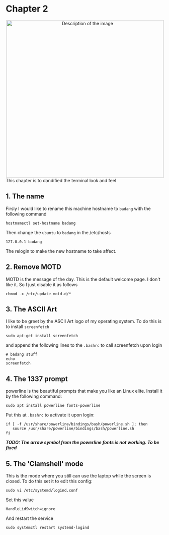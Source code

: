 # Chapter 2
<div style="text-align: center;">
  <img src="/img/chap2-terminal.jpeg" alt="Description of the image" width="500"/>
</div>
This chapter is to dandified the terminal look and feel

## 1. The name
Firsly I would like to rename this machine hostname to `badang` with the following command
```
hostnamectl set-hostname badang
```

Then change the `ubuntu` to `badang` in the /etc/hosts
```
127.0.0.1 badang
```

The relogin to make the new hostname to take affect.

## 2. Remove MOTD
MOTD is the message of the day. This is the default welcome page. I don't like it. So I just disable it as follows
```
chmod -x /etc/update-motd.d/*
```

## 3. The ASCII Art
I like to be greet by the ASCII Art logo of my operating system. To do this is to install `screenfetch`
```
sudo apt-get install screenfetch
```
and append the following lines to the `.bashrc` to call screenfetch upon login
```
# badang stuff
echo
screenfetch
```

## 4. The 1337 prompt 
powerline is the beautiful prompts that make you like an Linux elite. Install it by the following command:
```
sudo apt install powerline fonts-powerline 
```

Put this at `.bashrc` to activate it upon login:
```
if [ -f /usr/share/powerline/bindings/bash/powerline.sh ]; then
   source /usr/share/powerline/bindings/bash/powerline.sh
fi
```
***TODO: The arrow symbol from the powerline fonts is not working. To be fixed***

## 5. The 'Clamshell' mode
This is the mode where you still can use the laptop while the screen is closed. To do this set it to edit this config:
```
sudo vi /etc/systemd/logind.conf
```

Set this value
```
HandleLidSwitch=ignore
```

And restart the service
```
sudo systemctl restart systemd-logind
```


